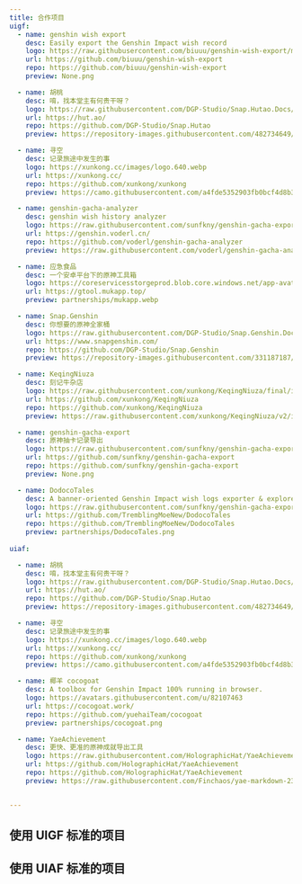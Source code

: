 ```yaml
---
title: 合作项目
uigf:
  - name: genshin wish export
    desc: Easily export the Genshin Impact wish record
    logo: https://raw.githubusercontent.com/biuuu/genshin-wish-export/main/build/icons/256x256.png
    url: https://github.com/biuuu/genshin-wish-export
    repo: https://github.com/biuuu/genshin-wish-export
    preview: None.png

  - name: 胡桃
    desc: 唷，找本堂主有何贵干呀？
    logo: https://raw.githubusercontent.com/DGP-Studio/Snap.Hutao.Docs/main/docs/.vuepress/public/images/202209/HeroImageLogo.png
    url: https://hut.ao/
    repo: https://github.com/DGP-Studio/Snap.Hutao
    preview: https://repository-images.githubusercontent.com/482734649/5f8cf574-2ef0-43e9-aa8d-6cf094b54dd9

  - name: 寻空
    desc: 记录旅途中发生的事
    logo: https://xunkong.cc/images/logo.640.webp
    url: https://xunkong.cc/
    repo: https://github.com/xunkong/xunkong
    preview: https://camo.githubusercontent.com/a4fde5352903fb0bcf4d8b36543724129828d57c033b646565740b0e674dcaee/68747470733a2f2f66696c652e78756e6b6f6e672e63632f7374617469632f7265706f2f78756e6b6f6e672f73637265656e73686f742d686f6d652d6b6f6e6779696e672e77656270

  - name: genshin-gacha-analyzer
    desc: genshin wish history analyzer
    logo: https://raw.githubusercontent.com/sunfkny/genshin-gacha-export/main/ys.ico
    url: https://genshin.voderl.cn/
    repo: https://github.com/voderl/genshin-gacha-analyzer
    preview: https://raw.githubusercontent.com/voderl/genshin-gacha-analyzer/main/docs/charts.png

  - name: 应急食品
    desc: 一个安卓平台下的原神工具箱
    logo: https://coreservicesstorgeprod.blob.core.windows.net/app-avatar-container/af6ff237-17d9-4496-8463-058af4f10edc?st=2023-01-31T02%3A29%3A17Z&se=2023-02-14T03%3A29%3A17Z&sp=r&sv=2018-03-28&sr=b&sig=eElG3WoEocTj8xdAOv2vXvgsDonQUE1r5sNSsuxl%2FPw%3D
    url: https://gtool.mukapp.top/
    preview: partnerships/mukapp.webp

  - name: Snap.Genshin
    desc: 你想要的原神全家桶
    logo: https://raw.githubusercontent.com/DGP-Studio/Snap.Genshin.Docs/main/docs/.vuepress/public/logo/SGLogoPure.png
    url: https://www.snapgenshin.com/
    repo: https://github.com/DGP-Studio/Snap.Genshin
    preview: https://repository-images.githubusercontent.com/331187187/0a2420e5-881a-4709-9f99-fdd42f13e1fc

  - name: KeqingNiuza
    desc: 刻记牛杂店
    logo: https://raw.githubusercontent.com/xunkong/KeqingNiuza/final/img/logo_nbg.png
    url: https://github.com/xunkong/KeqingNiuza
    repo: https://github.com/xunkong/KeqingNiuza
    preview: https://raw.githubusercontent.com/xunkong/KeqingNiuza/v2/img/Snipaste_2021-06-19_10-46-43.png

  - name: genshin-gacha-export
    desc: 原神抽卡记录导出
    logo: https://raw.githubusercontent.com/sunfkny/genshin-gacha-export/main/ys.ico
    url: https://github.com/sunfkny/genshin-gacha-export
    repo: https://github.com/sunfkny/genshin-gacha-export
    preview: None.png

  - name: DodocoTales
    desc: A banner-oriented Genshin Impact wish logs exporter & explorer
    logo: https://raw.githubusercontent.com/sunfkny/genshin-gacha-export/main/ys.ico
    url: https://github.com/TremblingMoeNew/DodocoTales
    repo: https://github.com/TremblingMoeNew/DodocoTales
    preview: partnerships/DodocoTales.png
    
uiaf:

  - name: 胡桃
    desc: 唷，找本堂主有何贵干呀？
    logo: https://raw.githubusercontent.com/DGP-Studio/Snap.Hutao.Docs/main/docs/.vuepress/public/images/202209/HeroImageLogo.png
    url: https://hut.ao/
    repo: https://github.com/DGP-Studio/Snap.Hutao
    preview: https://repository-images.githubusercontent.com/482734649/5f8cf574-2ef0-43e9-aa8d-6cf094b54dd9

  - name: 寻空
    desc: 记录旅途中发生的事
    logo: https://xunkong.cc/images/logo.640.webp
    url: https://xunkong.cc/
    repo: https://github.com/xunkong/xunkong
    preview: https://camo.githubusercontent.com/a4fde5352903fb0bcf4d8b36543724129828d57c033b646565740b0e674dcaee/68747470733a2f2f66696c652e78756e6b6f6e672e63632f7374617469632f7265706f2f78756e6b6f6e672f73637265656e73686f742d686f6d652d6b6f6e6779696e672e77656270

  - name: 椰羊 cocogoat
    desc: A toolbox for Genshin Impact 100% running in browser.
    logo: https://avatars.githubusercontent.com/u/82107463
    url: https://cocogoat.work/
    repo: https://github.com/yuehaiTeam/cocogoat
    preview: partnerships/cocogoat.png

  - name: YaeAchievement
    desc: 更快、更准的原神成就导出工具
    logo: https://raw.githubusercontent.com/HolographicHat/YaeAchievement/master/icon.ico
    url: https://github.com/HolographicHat/YaeAchievement
    repo: https://github.com/HolographicHat/YaeAchievement
    preview: https://raw.githubusercontent.com/Finchaos/yae-markdown-230119/main/images/4.png


---
```



## 使用 UIGF 标准的项目

<SiteInfo
v-for="item in $frontmatter.uigf"
:key="item.link"
v-bind="item"
/>

## 使用 UIAF 标准的项目

<SiteInfo
v-for="item in $frontmatter.uiaf"
:key="item.link"
v-bind="item"
/>
